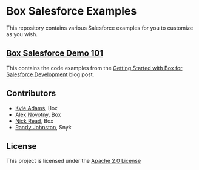 # Box Salesforce Examples

This repository contains various Salesforce examples for you to customize as you wish. 

## [Box Salesforce Demo 101](https://github.com/box-community/box-salesforce-demo/tree/main/box-salesforce-demo-101)

This contains the code examples from the [Getting Started with Box for Salesforce Development](https://medium.com/@anovotny_12970/getting-started-with-box-for-salesforce-development-824ab538ea13) blog post. 

## Contributors

* [Kyle Adams](https://github.com/kylefernandadams), Box
* [Alex Novotny](https://github.com/smartoneinok), Box
* [Nick Read](https://github.com), Box
* [Randy Johnston](https://github.com/randyjohnston), Snyk

## License

This project is licensed under the [Apache 2.0 License](LICENSE)
